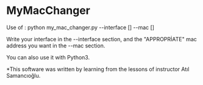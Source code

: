 # MyMacChanger

Use of : python my_mac_changer.py  --interface [] --mac []

Write your interface in the --interface section, and the "APPROPRİATE" mac address you want in the --mac section. 

You can also use it with Python3.

*This software was written by learning from the lessons of instructor Atıl Samancıoğlu.
